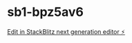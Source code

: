 # sb1-bpz5av6

[Edit in StackBlitz next generation editor ⚡️](https://stackblitz.com/~/github.com/ArtemZhigarev/sb1-bpz5av6)